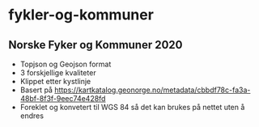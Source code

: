 # fykler-og-kommuner
## Norske Fyker og Kommuner 2020

* Topjson og Geojson format
* 3 forskjellige kvaliteter
* Klippet etter kystlinje
* Basert på https://kartkatalog.geonorge.no/metadata/cbbdf78c-fa3a-48bf-8f3f-9eec74e428fd
* Foreklet og konvetert til WGS 84 så det kan brukes på nettet uten å endres
